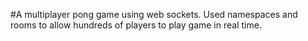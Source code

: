 #A multiplayer pong game using web sockets. Used namespaces and rooms to allow hundreds of players to play game in real time.
